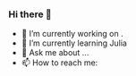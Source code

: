 ### Hi there 👋

- 🔭 I’m currently working on .
- 🌱 I’m currently learning Julia
- 💬 Ask me about ...
- 📫 How to reach me: 
